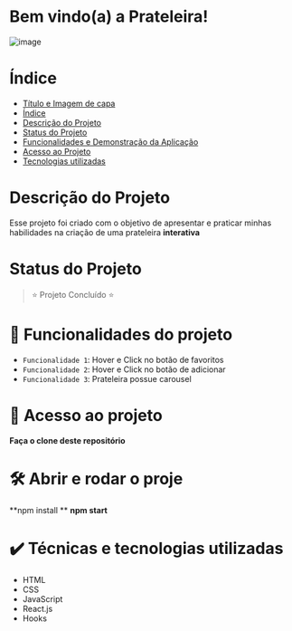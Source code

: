 # Bem vindo(a) a Prateleira!

![image](https://user-images.githubusercontent.com/90100923/230512023-459e8ad8-4559-45a6-904b-3f32199aa8f7.png)

# Índice

* [Título e Imagem de capa](#Título-e-Imagem-de-capa)
* [Índice](#índice)
* [Descrição do Projeto](#descrição-do-projeto)
* [Status do Projeto](#status-do-Projeto)
* [Funcionalidades e Demonstração da Aplicação](#funcionalidades-e-demonstração-da-aplicação)
* [Acesso ao Projeto](#acesso-ao-projeto)
* [Tecnologias utilizadas](#tecnologias-utilizadas)

# Descrição do Projeto
Esse projeto foi criado com o objetivo de apresentar e praticar minhas habilidades na criação de uma prateleira **interativa**

# Status do Projeto

> :star: Projeto Concluído :star:

# :hammer: Funcionalidades do projeto

- `Funcionalidade 1`: Hover e Click no botão de favoritos
- `Funcionalidade 2`: Hover e Click no botão de adicionar
- `Funcionalidade 3`: Prateleira possue carousel 

# 📁 Acesso ao projeto

**Faça o clone deste repositório**

# 🛠️ Abrir e rodar o proje

**npm install **
**npm start**

# :heavy_check_mark: Técnicas e tecnologias utilizadas

- HTML
- CSS
- JavaScript 
- React.js
- Hooks